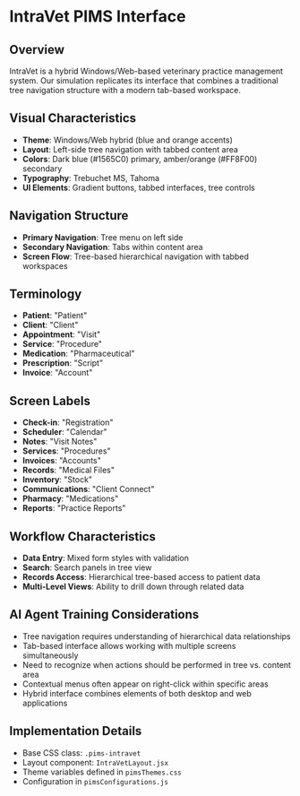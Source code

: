 # IntraVet PIMS Interface

## Overview
IntraVet is a hybrid Windows/Web-based veterinary practice management system. Our simulation replicates its interface that combines a traditional tree navigation structure with a modern tab-based workspace.

## Visual Characteristics
- **Theme**: Windows/Web hybrid (blue and orange accents)
- **Layout**: Left-side tree navigation with tabbed content area
- **Colors**: Dark blue (#1565C0) primary, amber/orange (#FF8F00) secondary
- **Typography**: Trebuchet MS, Tahoma
- **UI Elements**: Gradient buttons, tabbed interfaces, tree controls

## Navigation Structure
- **Primary Navigation**: Tree menu on left side
- **Secondary Navigation**: Tabs within content area
- **Screen Flow**: Tree-based hierarchical navigation with tabbed workspaces

## Terminology
- **Patient**: "Patient"
- **Client**: "Client"
- **Appointment**: "Visit"
- **Service**: "Procedure"
- **Medication**: "Pharmaceutical"
- **Prescription**: "Script"
- **Invoice**: "Account"

## Screen Labels
- **Check-in**: "Registration"
- **Scheduler**: "Calendar"
- **Notes**: "Visit Notes"
- **Services**: "Procedures"
- **Invoices**: "Accounts"
- **Records**: "Medical Files"
- **Inventory**: "Stock"
- **Communications**: "Client Connect"
- **Pharmacy**: "Medications"
- **Reports**: "Practice Reports"

## Workflow Characteristics
- **Data Entry**: Mixed form styles with validation
- **Search**: Search panels in tree view
- **Records Access**: Hierarchical tree-based access to patient data
- **Multi-Level Views**: Ability to drill down through related data

## AI Agent Training Considerations
- Tree navigation requires understanding of hierarchical data relationships
- Tab-based interface allows working with multiple screens simultaneously
- Need to recognize when actions should be performed in tree vs. content area
- Contextual menus often appear on right-click within specific areas
- Hybrid interface combines elements of both desktop and web applications

## Implementation Details
- Base CSS class: `.pims-intravet`
- Layout component: `IntraVetLayout.jsx`
- Theme variables defined in `pimsThemes.css`
- Configuration in `pimsConfigurations.js` 